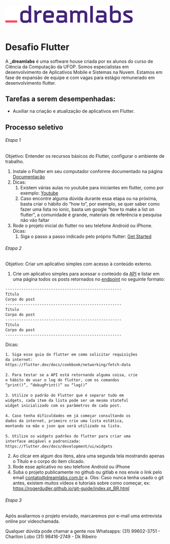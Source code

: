  <img src="assets/readme/dreamlabs.png" width="400"><br><br>

# Desafio Flutter

A **_dreamlabs** é uma software house criada por ex alunos do
curso de Ciência da Computação da UFOP. Somos especialistas em
desenvolvimento de Aplicativos Mobile e Sistemas na Nuvem.
Estamos em fase de expansão de equipe e com vagas para
estágio remunerado em desenvolvimento flutter.

## Tarefas a serem desempenhadas:
- Auxiliar na criação e atualização de aplicativos em Flutter.

## Processo seletivo

###### Etapa 1

Objetivo: Entender os recursos básicos do Flutter, configurar o
ambiente de trabalho.

   1. Instale o Flutter em seu computador conforme documentado na
   página [Documentação](https://flutter.dev/docs/get-started)
   2. Dicas:
        1. Existem várias aulas no youtube para iniciantes em
flutter, como por exemplo: [Youtube](https://www.youtube.com/watch?v=J4BVaXkwmM8)
        2.  Caso encontre alguma dúvida durante essa etapa ou na
próxima, basta criar o hábito do “how to”, por exemplo,
se quer saber como fazer uma lista no ionic, basta um
google “how to make a list on flutter”, a comunidade é
grande, materiais de referência e pesquisa não vão
faltar
   3. Rode o projeto inicial do flutter no seu telefone Android ou
iPhone.
        Dicas:
        1. Siga o passo a passo indicado pelo próprio flutter: [Get Started](https://flutter.dev/docs/get-started/test-drive)

###### Etapa 2
Objetivo: Criar um aplicativo simples com acesso à conteúdo
externo. 
1. Crie um aplicativo simples para acessar o conteúdo da [API](https://jsonplaceholder.typicode.com/guide) e listar em uma
página todos os posts retornados no [endpoint](https://jsonplaceholder.typicode.com/posts) no seguinte formato:

```
---------------------------------------------------
Título
Corpo do post
---------------------------------------------------
Título
Corpo do post
---------------------------------------------------
Título
Corpo do post
---------------------------------------------------
```

Dicas:
```
1. Siga esse guia do flutter em como solicitar requisições
da internet:
https://flutter.dev/docs/cookbook/networking/fetch-data

2. Para testar se a API está retornando alguma coisa, crie
o hábito de usar o log do flutter, com os comandos
“print()”, “debugPrint()” ou “log()”

3. Utilize o padrão do Flutter que é separar tudo em
widgets, cada item da lista pode ser um mesmo stateful
widget inicializado com os parâmetros de cada post.

4. Caso tenha dificuldades em já começar consultando os
dados da internet, primeiro crie uma lista estática,
montando na mão o json que será utilizado na lista.

5. Utilize os widgets padrões do flutter para criar uma
interface amigável e padronizada:
https://flutter.dev/docs/development/ui/widgets
```        


2. Ao clicar em algum dos itens, abra uma segunda tela mostrando
apenas o Título e o corpo do item clicado.
3. Rode esse aplicativo no seu telefone Android ou iPhone
4. Suba o projeto publicamente no github ou gitlab e nos envie o
link pelo email contato@dreamlabs.com.br
a. Obs: Caso nunca tenha usado o git antes, existem muitos
vídeos e tutoriais sobre como começar, ex:
https://rogerdudler.github.io/git-guide/index.pt_BR.html

###### Etapa 3
Após avaliarmos o projeto enviado, marcaremos por e-mail uma
entrevista online por videochamada.

Qualquer dúvida pode chamar a gente nos Whatsapps:
(31) 99602-3751 - Charllon Lobo
(31) 98416-2749 - Dk Ribeiro